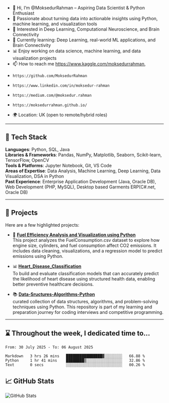 - 👋 Hi, I’m @MoksedurRahman – Aspiring Data Scientist & Python Enthusiast
- 🔭 Passionate about turning data into actionable insights using Python, machine learning, and visualization tools
- 👀 Interested in Deep Learning, Computational Neuroscience, and Brain Connectivity
- 🌱 Currently learning: Deep Learning, real-world ML applications, and Brain Connectivity
- 📊 Enjoy working on data science, machine learning, and data visualization projects
- 📫 How to reach me https://www.kaggle.com/moksedurrahman, 
-     https://github.com/MoksedurRahman
-     https://www.linkedin.com/in/moksedur-rahman
-     https://medium.com/@moksedur.rahman
-     https://moksedurrahman.github.io/
- 🌍 Location: UK (open to remote/hybrid roles)
<!---
MoksedurRahman/MoksedurRahman is a ✨ special ✨ repository because its `README.md` (this file) appears on your GitHub profile.
You can click the Preview link to take a look at your changes.
--->

---

## 🧰 Tech Stack

**Languages**: Python, SQL, Java  
**Libraries & Frameworks**: Pandas, NumPy, Matplotlib, Seaborn, Scikit-learn, TensorFlow, OpenCV  
**Tools & Platforms**: Jupyter Notebook, Git, VS Code  
**Areas of Expertise**: Data Analysis, Machine Learning, Deep Learning, Data Visualization, DSA in Python  
**Past Experience**: Enterprise Application Development (Java, Oracle DB), Web Development (PHP, MySQL), Desktop based Garments ERP(C#.net, Oracle DB)

---

## 🔧 Projects

Here are a few highlighted projects:

- 🚗 [**Fuel Efficiency Analysis and Visualization using Python**](https://github.com/MoksedurRahman/fuel-consumption-analysis)  
  This project analyzes the FuelConsumption.csv dataset to explore how engine size, cylinders, and fuel consumption affect CO2 emissions. It includes data cleaning, visualizations, and a regression model to predict emissions using Python.

- 📊 [**Heart_Disease_Classification**](https://github.com/MoksedurRahman/heart_disease_classification)  
  To build and evaluate classification models that can accurately predict the likelihood of heart disease using structured health data, enabling better preventive healthcare decisions.

- 📚 [**Data-Sructures-Algorithms-Python**](https://github.com/MoksedurRahman/data-structures-algorithms-python.git)  
  curated collection of data structures, algorithms, and problem-solving techniques using Python. This repository is part of my learning and preparation journey for coding interviews and competitive programming.

---

## ⌛ Throughout the week, I dedicated time to...

<!--START_SECTION:waka-->

```true
From: 30 July 2025 - To: 06 August 2025

Markdown   3 hrs 26 mins   ████████████████▓░░░░░░░░   66.88 %
Python     1 hr 41 mins    ████████▒░░░░░░░░░░░░░░░░   32.86 %
Text       0 secs          ░░░░░░░░░░░░░░░░░░░░░░░░░   00.26 %
```

<!--END_SECTION:waka-->



## 📈 GitHub Stats

![GitHub Stats](https://github-readme-stats.vercel.app/api?username=MoksedurRahman&show_icons=true&theme=tokyonight)


